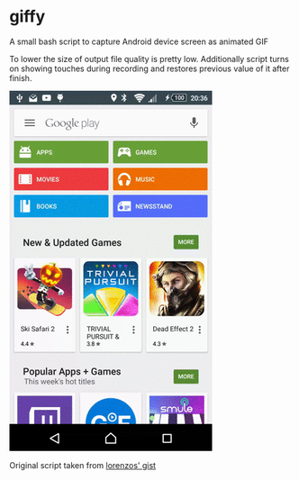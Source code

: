 # giffy
A small bash script to capture Android device screen as animated GIF

To lower the size of output file quality is pretty low. Additionally script turns on showing touches during recording and restores previous value of it after finish.

![Output sample](https://github.com/JerzyPuchalski/giffy/raw/master/sample.gif)

Original script taken from [lorenzos' gist](https://gist.github.com/lorenzos/e8a97c1992cddf9c1142)
